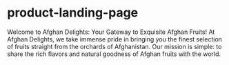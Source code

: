 # product-landing-page
Welcome to Afghan Delights: Your Gateway to Exquisite Afghan Fruits!  At Afghan Delights, we take immense pride in bringing you the finest selection of fruits straight from the orchards of Afghanistan. Our mission is simple: to share the rich flavors and natural goodness of Afghan fruits with the world.
